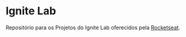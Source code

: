 # Ignite Lab
Repositório para os Projetos do Ignite Lab oferecidos pela [Rocketseat](https://rocketseat.com.br/).
